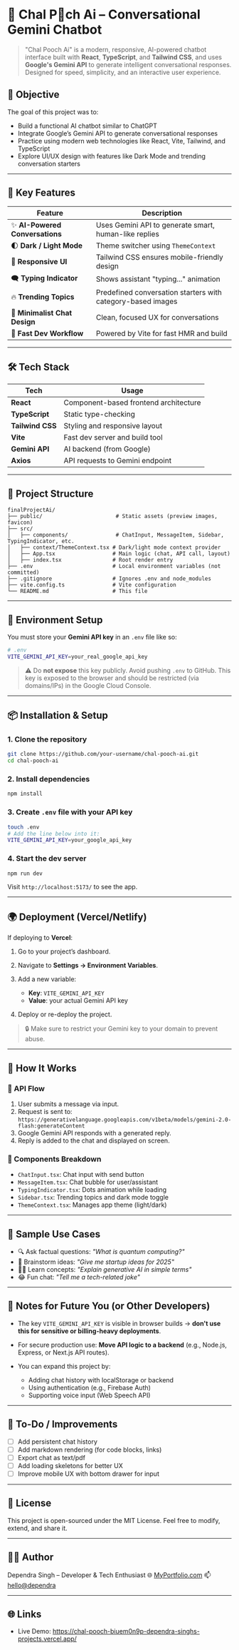 
# 🤖 Chal P👀ch Ai – Conversational Gemini Chatbot

> "Chal Pooch Ai" is a modern, responsive, AI-powered chatbot interface built with **React**, **TypeScript**, and **Tailwind CSS**, and uses **Google's Gemini API** to generate intelligent conversational responses. Designed for speed, simplicity, and an interactive user experience.



## 🎯 Objective

The goal of this project was to:

* Build a functional AI chatbot similar to ChatGPT
* Integrate Google’s Gemini API to generate conversational responses
* Practice using modern web technologies like React, Vite, Tailwind, and TypeScript
* Explore UI/UX design with features like Dark Mode and trending conversation starters

---

## 🧩 Key Features

| Feature                        | Description                                                 |
| ------------------------------ | ----------------------------------------------------------- |
| ✨ **AI-Powered Conversations** | Uses Gemini API to generate smart, human-like replies       |
| 🌓 **Dark / Light Mode**       | Theme switcher using `ThemeContext`                         |
| 📱 **Responsive UI**           | Tailwind CSS ensures mobile-friendly design                 |
| 🗨️ **Typing Indicator**       | Shows assistant "typing..." animation                       |
| 🔥 **Trending Topics**         | Predefined conversation starters with category-based images |
| 🎯 **Minimalist Chat Design**  | Clean, focused UX for conversations                         |
| 🚀 **Fast Dev Workflow**       | Powered by Vite for fast HMR and build                      |

---

## 🛠 Tech Stack

| Tech             | Usage                                 |
| ---------------- | ------------------------------------- |
| **React**        | Component-based frontend architecture |
| **TypeScript**   | Static type-checking                  |
| **Tailwind CSS** | Styling and responsive layout         |
| **Vite**         | Fast dev server and build tool        |
| **Gemini API**   | AI backend (from Google)              |
| **Axios**        | API requests to Gemini endpoint       |

---

## 📁 Project Structure

```plaintext
finalProjectAi/
├── public/                       # Static assets (preview images, favicon)
├── src/
│   ├── components/               # ChatInput, MessageItem, Sidebar, TypingIndicator, etc.
│   ├── context/ThemeContext.tsx # Dark/light mode context provider
│   ├── App.tsx                  # Main logic (chat, API call, layout)
│   ├── index.tsx                # Root render entry
├── .env                         # Local environment variables (not committed)
├── .gitignore                   # Ignores .env and node_modules
├── vite.config.ts               # Vite configuration
└── README.md                    # This file
```

---

## 🔐 Environment Setup

You must store your **Gemini API key** in an `.env` file like so:

```bash
# .env
VITE_GEMINI_API_KEY=your_real_google_api_key
```

> ⚠️ Do **not expose** this key publicly. Avoid pushing `.env` to GitHub. This key is exposed to the browser and should be restricted (via domains/IPs) in the Google Cloud Console.

---

## 📦 Installation & Setup

### 1. Clone the repository

```bash
git clone https://github.com/your-username/chal-pooch-ai.git
cd chal-pooch-ai
```

### 2. Install dependencies

```bash
npm install
```

### 3. Create `.env` file with your API key

```bash
touch .env
# Add the line below into it:
VITE_GEMINI_API_KEY=your_google_api_key
```

### 4. Start the dev server

```bash
npm run dev
```

Visit `http://localhost:5173/` to see the app.

---

## 🌍 Deployment (Vercel/Netlify)

If deploying to **Vercel**:

1. Go to your project’s dashboard.
2. Navigate to **Settings → Environment Variables**.
3. Add a new variable:

   * **Key**: `VITE_GEMINI_API_KEY`
   * **Value**: your actual Gemini API key
4. Deploy or re-deploy the project.

> 🔒 Make sure to restrict your Gemini key to your domain to prevent abuse.

---

## 🔧 How It Works

### 🔁 API Flow

1. User submits a message via input.
2. Request is sent to:
   `https://generativelanguage.googleapis.com/v1beta/models/gemini-2.0-flash:generateContent`
3. Google Gemini API responds with a generated reply.
4. Reply is added to the chat and displayed on screen.

### 📂 Components Breakdown

* `ChatInput.tsx`: Chat input with send button
* `MessageItem.tsx`: Chat bubble for user/assistant
* `TypingIndicator.tsx`: Dots animation while loading
* `Sidebar.tsx`: Trending topics and dark mode toggle
* `ThemeContext.tsx`: Manages app theme (light/dark)

---

## 🧪 Sample Use Cases

* 🔍 Ask factual questions: *"What is quantum computing?"*
* 🧠 Brainstorm ideas: *"Give me startup ideas for 2025"*
* 🧑‍🏫 Learn concepts: *"Explain generative AI in simple terms"*
* 😂 Fun chat: *"Tell me a tech-related joke"*

---

## 📌 Notes for Future You (or Other Developers)

* The key `VITE_GEMINI_API_KEY` is visible in browser builds → **don't use this for sensitive or billing-heavy deployments**.
* For secure production use: **Move API logic to a backend** (e.g., Node.js, Express, or Next.js API routes).
* You can expand this project by:

  * Adding chat history with localStorage or backend
  * Using authentication (e.g., Firebase Auth)
  * Supporting voice input (Web Speech API)

---

## 🧱 To-Do / Improvements

* [ ] Add persistent chat history
* [ ] Add markdown rendering (for code blocks, links)
* [ ] Export chat as text/pdf
* [ ] Add loading skeletons for better UX
* [ ] Improve mobile UX with bottom drawer for input

---

## 📃 License

This project is open-sourced under the MIT License.
Feel free to modify, extend, and share it.

---

## 👨‍💻 Author

Dependra Singh – Developer & Tech Enthusiast
🌐 [MyPortfolio.com](https://dependrasingh027.netlify.app/)
📫 [hello@dependra](mailto:dependrasingh027@gmail.com)

---

## 🌐 Links

* Live Demo: https://chal-pooch-biuem0n9p-dependra-singhs-projects.vercel.app/

